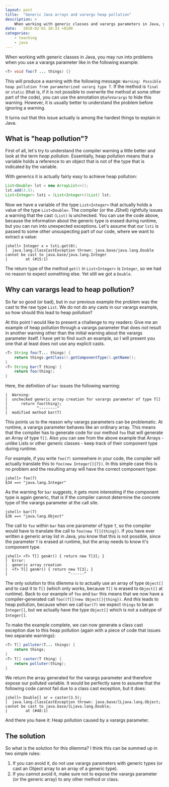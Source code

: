 ```yaml
---
layout: post
title:  "Generic Java arrays and varargs heap pollution"
description: >
    When working with generic classes and varargs parameters in Java, you may get a message warning you of "possible heap pollution", but what does that actually mean and how concerned should you be?
date:   2018-02-01 10:33 +0100
categories:
    - teaching
    - java
---
```


When working with generic classes in Java, you may run into problems when you use a varargs parameter like in the following example:

```java
<T> void foo(T ... things) {}
```

This will produce a warning with the following message: `Warning: Possible heap pollution from parameterized vararg type T`.
If the method is `final` or `static` (that is, if it is not possible to overwrite the method at some other part of the code), you can use the annotation `@SafeVarargs` to hide this warning.
However, it is usually better to understand the problem before ignoring a warning.

It turns out that this issue actually is among the hardest things to explain in Java.

## What is "heap pollution"?

First of all, let's try to understand the compiler warning a little better and look at the term *heap pollution*.
Essentially, heap pollution means that a variable holds a reference to an object that is not of the type that is indicated by the variable.

With generics it is actually fairly easy to achieve heap pollution:

```java
List<Double> lst = new ArrayList<>();
lst.add(3.5);
List<Integer> lsti = (List<Integer>)(List) lst;
```

Now we have a variable of the type `List<Integer>` that actually holds a value of the type `List<Double>`.
The compiler (or the JShell) rightfully issues a warning that the cast `(List)` is unchecked.
You can use the code above, because the information about the generic type is erased during runtime, but you can run into unexpected exceptions.
Let's assume that our `lsti` is passed to some other unsuspecting part of our code, where we want to extract a value:

```
jshell> Integer x = lsti.get(0);
|  java.lang.ClassCastException thrown: java.base/java.lang.Double cannot be cast to java.base/java.lang.Integer
|        at (#15:1)
```

The return type of the method `get()` in `List<Integer>` is `Integer`, so we had no reason to expect something else.
Yet still we got a `Double`.

## Why can varargs lead to heap pollution?

So far so good (or bad), but in our previous example the problem was the cast to the raw type `List`.
We do not do any casts in our varargs example, so how should this lead to heap pollution?

At this point I would like to present a challenge to my readers:
Give me an example of heap pollution through a varargs parameter that does *not* result in another warning other than the initial warning about the varargs parameter itself.
I have yet to find such an example, so I will present you one that at least does not use any explicit casts.

```java
<T> String foo(T... things) {
    return things.getClass().getComponentType().getName();
}
<T> String bar(T thing) {
    return foo(thing);
}
```

Here, the definition of `bar` issues the following warning:

```
|  Warning:
|  unchecked generic array creation for varargs parameter of type T[]
|      return foo(thing);
|             ^--------^
|  modified method bar(T)
```

This points us to the reason why varargs parameters can be problematic.
At runtime, a varargs parameter behaves like an ordinary array.
This means that the compiler has to generate code for our method `foo` that will generate an Array of type `T[]`.
Also you can see from the above example that Arrays - unlike Lists or other generic classes - keep track of their component type during runtime.

For example, if you write `foo(7)` somewhere in your code, the compiler will actually translate this to `foo(new Integer[]{7})`.
In this simple case this is no problem and the resulting array will have the correct component type:

```
jshell> foo(7)
$34 ==> "java.lang.Integer"
```

As the warning for `bar` suggests, it gets more interesting if the component type is again generic, that is if the compiler cannot determine the concrete type of the varargs parameter at the call site.

```
jshell> bar(7)
$36 ==> "java.lang.Object"
```

The call to `foo` within `bar` has one parameter of type `T`, so the compiler would have to translate the call to `foo(new T[]{thing})`.
If you have ever written a generic array list in Java, you know that this is not possible, since the parameter `T` is erased at runtime, but the array needs to know it's component type.

```
jshell> <T> T[] genAr() { return new T[3]; }
|  Error:
|  generic array creation
|  <T> T[] genAr() { return new T[3]; }
|                           ^------^
```

The only solution to this dilemma is to actually use an array of type `Object[]` and to cast it to `T[]` (which only works, because `T[]` is erased to `Object[]` at runtime).
Back to our example of `foo` and `bar` this means that we now have a compiler-generated call `foo((T[])new Object[]{thing})`.
And *this* leads to heap pollution, because when we call `bar(7)` we expect `things` to be an `Integer[]`, but we actually have the type `Object[]` which is not a subtype of `Integer[]`.

To make the example complete, we can now generate a class cast exception due to this heap pollution (again with a piece of code that issues two separate warnings):

```java
<T> T[] polluter(T... things) {
    return things;
}
<T> T[] caster(T thing) {
    return polluter(thing);
}
```

We return the array generated for the varargs parameter and therefore expose our polluted variable.
It would be perfectly sane to assume that the following code cannot fail due to a class cast exception, but it does:

```
jshell> Double[] ar = caster(3.5);
|  java.lang.ClassCastException thrown: java.base/[Ljava.lang.Object; cannot be cast to java.base/[Ljava.lang.Double;
|        at (#48:1)
```

And there you have it: Heap pollution caused by a varargs parameter.

## The solution

So what is the solution for this dilemma?
I think this can be summed up in two simple rules:

1. If you can avoid it, do not use varargs parameters with generic types (or cast an Object array to an array of a generic type).
2. If you cannot avoid it, make sure not to expose the varargs parameter (or the generic array) to any other method or class.

